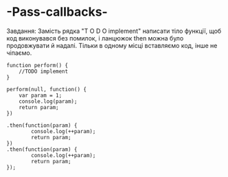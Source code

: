 # -Pass-callbacks-

Завдання:
Замість рядка "T O D O implement"
написати тіло функції, щоб код виконувався без помилок, і ланцюжок then можна було продовжувати й надалі.
Тільки в одному місці вставляємо код, інше не чіпаємо.

```
function perform() {
    //TODO implement
}

perform(null, function() {
    var param = 1;
    console.log(param);
    return param;
})

.then(function(param) {
        console.log(++param);
        return param;
})
.then(function(param) {
        console.log(++param);
        return param;
});
```

